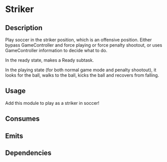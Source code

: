 # Striker

## Description

Play soccer in the striker position, which is an offensive position. Either bypass GameController and force playing or force penalty shootout, or uses GameController information to decide what to do.

In the ready state, makes a Ready subtask.

In the playing state (for both normal game mode and penalty shootout), it looks for the ball, walks to the ball, kicks the ball and recovers from falling.

## Usage

Add this module to play as a striker in soccer!

## Consumes


## Emits


## Dependencies
